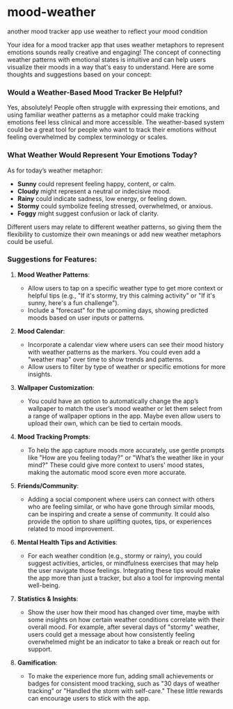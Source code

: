 # mood-weather
another mood tracker app use weather to reflect your mood condition 



Your idea for a mood tracker app that uses weather metaphors to represent emotions sounds really creative and engaging! The concept of connecting weather patterns with emotional states is intuitive and can help users visualize their moods in a way that's easy to understand. Here are some thoughts and suggestions based on your concept:

### Would a Weather-Based Mood Tracker Be Helpful?
Yes, absolutely! People often struggle with expressing their emotions, and using familiar weather patterns as a metaphor could make tracking emotions feel less clinical and more accessible. The weather-based system could be a great tool for people who want to track their emotions without feeling overwhelmed by complex terminology or scales.

### What Weather Would Represent Your Emotions Today?
As for today’s weather metaphor:
- **Sunny** could represent feeling happy, content, or calm.
- **Cloudy** might represent a neutral or indecisive mood.
- **Rainy** could indicate sadness, low energy, or feeling down.
- **Stormy** could symbolize feeling stressed, overwhelmed, or anxious.
- **Foggy** might suggest confusion or lack of clarity.

Different users may relate to different weather patterns, so giving them the flexibility to customize their own meanings or add new weather metaphors could be useful.

### Suggestions for Features:
1. **Mood Weather Patterns**:
   - Allow users to tap on a specific weather type to get more context or helpful tips (e.g., "If it's stormy, try this calming activity" or "If it's sunny, here's a fun challenge").
   - Include a "forecast" for the upcoming days, showing predicted moods based on user inputs or patterns.

2. **Mood Calendar**:
   - Incorporate a calendar view where users can see their mood history with weather patterns as the markers. You could even add a "weather map" over time to show trends and patterns.
   - Allow users to filter by type of weather or specific emotions for more insights.

3. **Wallpaper Customization**:
   - You could have an option to automatically change the app’s wallpaper to match the user’s mood weather or let them select from a range of wallpaper options in the app. Maybe even allow users to upload their own, which can be tied to certain moods.

4. **Mood Tracking Prompts**:
   - To help the app capture moods more accurately, use gentle prompts like "How are you feeling today?" or "What’s the weather like in your mind?" These could give more context to users' mood states, making the automatic mood score even more accurate.

5. **Friends/Community**:
   - Adding a social component where users can connect with others who are feeling similar, or who have gone through similar moods, can be inspiring and create a sense of community. It could also provide the option to share uplifting quotes, tips, or experiences related to mood improvement.

6. **Mental Health Tips and Activities**:
   - For each weather condition (e.g., stormy or rainy), you could suggest activities, articles, or mindfulness exercises that may help the user navigate those feelings. Integrating these tips would make the app more than just a tracker, but also a tool for improving mental well-being.

7. **Statistics & Insights**:
   - Show the user how their mood has changed over time, maybe with some insights on how certain weather conditions correlate with their overall mood. For example, after several days of "stormy" weather, users could get a message about how consistently feeling overwhelmed might be an indicator to take a break or reach out for support.

8. **Gamification**:
   - To make the experience more fun,  adding small achievements or badges for consistent mood tracking, such as "30 days of weather tracking" or "Handled the storm with self-care." These little rewards can encourage users to stick with the app.


